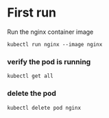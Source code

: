# First run

Run the nginx container image

```
kubectl run nginx --image nginx
```
### verify the pod is running
```
kubectl get all 
```
### delete the pod
```
kubectl delete pod nginx
```
